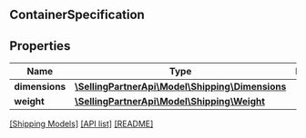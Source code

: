## ContainerSpecification

## Properties

Name | Type | Description | Notes
------------ | ------------- | ------------- | -------------
**dimensions** | [**\SellingPartnerApi\Model\Shipping\Dimensions**](Dimensions.md) |  |
**weight** | [**\SellingPartnerApi\Model\Shipping\Weight**](Weight.md) |  |

[[Shipping Models]](../) [[API list]](../../Api) [[README]](../../../README.md)
